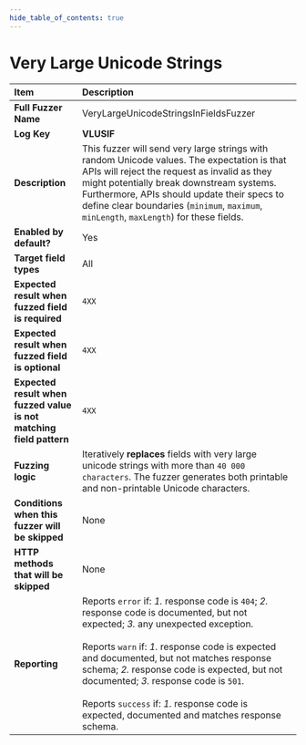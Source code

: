 ```yaml
--- 
hide_table_of_contents: true
---
```


# Very Large Unicode Strings

| Item                                                                | Description                                                                                                                                                                                                                                                                                                                                                                                                                                 |
|:--------------------------------------------------------------------|:--------------------------------------------------------------------------------------------------------------------------------------------------------------------------------------------------------------------------------------------------------------------------------------------------------------------------------------------------------------------------------------------------------------------------------------------|
| **Full Fuzzer Name**                                                | VeryLargeUnicodeStringsInFieldsFuzzer                                                                                                                                                                                                                                                                                                                                                                                                       |
| **Log Key**                                                         | **VLUSIF**                                                                                                                                                                                                                                                                                                                                                                                                                                  |
| **Description**                                                     | This fuzzer will send very large strings with random Unicode values. The expectation is that APIs will reject the request as invalid as they might potentially break downstream systems. Furthermore, APIs should update their specs to define clear boundaries (`minimum`, `maximum`, `minLength`, `maxLength`) for these fields.                                                                                                          |
| **Enabled by default?**                                             | Yes                                                                                                                                                                                                                                                                                                                                                                                                                                         |
| **Target field types**                                              | All                                                                                                                                                                                                                                                                                                                                                                                                                                         |
| **Expected result when fuzzed field is required**                   | `4XX`                                                                                                                                                                                                                                                                                                                                                                                                                                       |
| **Expected result when fuzzed field is optional**                   | `4XX`                                                                                                                                                                                                                                                                                                                                                                                                                                       |
| **Expected result when fuzzed value is not matching field pattern** | `4XX`                                                                                                                                                                                                                                                                                                                                                                                                                                       |
| **Fuzzing logic**                                                   | Iteratively **replaces**  fields with very large unicode strings with more than `40 000 characters`. The fuzzer generates both printable and non-printable Unicode characters.                                                                                                                                                                                                                                                              |
| **Conditions when this fuzzer will be skipped**                     | None                                                                                                                                                                                                                                                                                                                                                                                                                                        |
| **HTTP methods that will be skipped**                               | None                                                                                                                                                                                                                                                                                                                                                                                                                                        |
| **Reporting**                                                       | Reports `error` if: *1.* response code is `404`; *2.* response code is documented, but not expected; *3.* any unexpected exception. <br/><br/> Reports `warn` if: *1.* response code is expected and documented, but not matches response schema; *2.* response code is expected, but not documented; *3.* response code is `501`. <br/><br/> Reports `success` if: *1.* response code is expected, documented and matches response schema. | 
